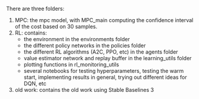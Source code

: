 There are three folders:

1) MPC: the mpc model, with MPC_main computing the confidence interval of the cost based on 30 samples.
2) RL: contains:
   - the environment in the environments folder
   -  the different policy networks in the policies folder
   -  the different RL algorithms (A2C, PPO, etc) in the agents folder
   -  value estimator network and replay buffer in the learning_utils folder
   -  plotting functions in rl_monitoring_utils
   -  several notebooks for testing hyperparameters, testing the warm start, implementing results in general, trying out different ideas for DQN, etc
3) old work: contains the old work using Stable Baselines 3
